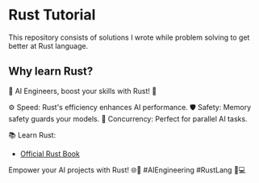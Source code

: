 # Rust Tutorial
This repository consists of solutions I wrote while problem solving to get better at Rust language.

## Why learn Rust?

🤖 AI Engineers, boost your skills with Rust! 🦀

⚙️ Speed: Rust's efficiency enhances AI performance.
🛡️ Safety: Memory safety guards your models.
🚀 Concurrency: Perfect for parallel AI tasks.

📚 Learn Rust:
- [Official Rust Book](https://doc.rust-lang.org/book/)

Empower your AI projects with Rust! 🌐🤖 #AIEngineering #RustLang 🦀💻
